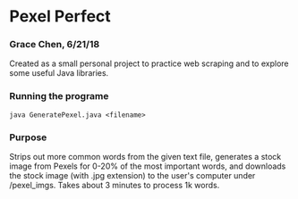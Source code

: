 # Pexel Perfect
### Grace Chen, 6/21/18

Created as a small personal project to practice web scraping and to explore some useful Java libraries.

### Running the programe
`java GeneratePexel.java <filename>`

### Purpose 
Strips out more common words from the given text file, generates a stock image from Pexels for 0-20% of the most important words, and downloads the stock image (with .jpg extension) to the user's computer under /pexel_imgs. Takes about 3 minutes to process 1k words.

